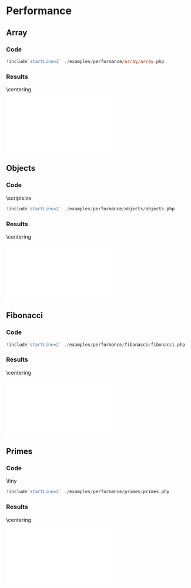 # Performance

## Array

### Code

```php
!include`startLine=2` ./examples/performance/array/array.php
```

### Results

\centering

![](../media/array.gpl.svg.pdf)

## Objects

### Code

\scriptsize

```php
!include`startLine=2` ./examples/performance/objects/objects.php
```

### Results

\centering

![](../media/objects.gpl.svg.pdf)

## Fibonacci

### Code

```php
!include`startLine=2` ./examples/performance/fibonacci/fibonacci.php
```

### Results

\centering

![](../media/fibonacci.gpl.svg.pdf)

## Primes

### Code

\tiny

```php
!include`startLine=2` ./examples/performance/primes/primes.php
```

### Results

\centering

![](../media/primes.gpl.svg.pdf)
